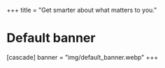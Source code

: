 +++
title = "Get smarter about what matters to you."
# Default banner
[cascade]
  banner = "img/default_banner.webp"
+++